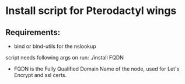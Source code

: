 # Install script for Pterodactyl wings

## Requirements:
- bind or bind-utils for the nslookup


script needs following args on run:
./install FQDN

- FQDN is the Fully Qualified Domain Name of the node, used for Let's Encrypt and ssl certs.
